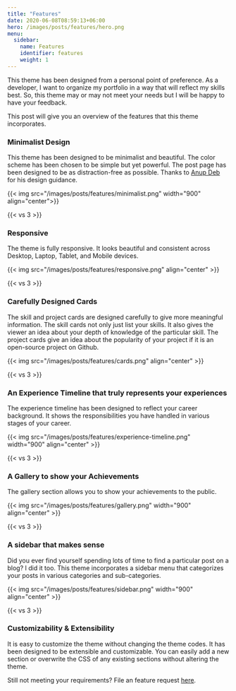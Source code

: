 ```yaml
---
title: "Features"
date: 2020-06-08T08:59:13+06:00
hero: /images/posts/features/hero.png
menu:
  sidebar:
    name: Features
    identifier: features
    weight: 1
---
```


This theme has been designed from a personal point of preference. As a developer, I want to organize my portfolio in a way that will reflect my skills best. So, this theme may or may not meet your needs but I will be happy to have your feedback.

This post will give you an overview of the features that this theme incorporates.

### Minimalist Design

This theme has been designed to be minimalist and beautiful. The color scheme has been chosen to be simple but yet powerful. The post page has been designed to be as distraction-free as possible. Thanks to [Anup Deb](https://dribbble.com/anupdeb) for his design guidance.

{{< img src="/images/posts/features/minimalist.png" width="900" align="center">}}

{{< vs 3 >}}

### Responsive

The theme is fully responsive. It looks beautiful and consistent across Desktop, Laptop, Tablet, and Mobile devices.

{{< img src="/images/posts/features/responsive.png" align="center" >}}

{{< vs 3 >}}

### Carefully Designed Cards

The skill and project cards are designed carefully to give more meaningful information. The skill cards not only just list your skills. It also gives the viewer an idea about your depth of knowledge of the particular skill. The project cards give an idea about the popularity of your project if it is an open-source project on Github.

{{< img src="/images/posts/features/cards.png" align="center" >}}

{{< vs 3 >}}

### An Experience Timeline that truly represents your experiences

The experience timeline has been designed to reflect your career background. It shows the responsibilities you have handled in various stages of your career.

{{< img src="/images/posts/features/experience-timeline.png" width="900" align="center" >}}

{{< vs 3 >}}

### A Gallery to show your Achievements

The gallery section allows you to show your achievements to the public.

{{< img src="/images/posts/features/gallery.png" width="900" align="center" >}}

{{< vs 3 >}}

### A sidebar that makes sense

Did you ever find yourself spending lots of time to find a particular post on a blog? I did it too. This theme incorporates a sidebar menu that categorizes your posts in various categories and sub-categories.

{{< img src="/images/posts/features/sidebar.png" width="900" align="center" >}}

{{< vs 3 >}}

### Customizability & Extensibility

It is easy to customize the theme without changing the theme codes. It has been designed to be extensible and customizable. You can easily add a new section or overwrite the CSS of any existing sections without altering the theme.

Still not meeting your requirements? File an feature request [here](https://github.com/hossainemruz/toha).
